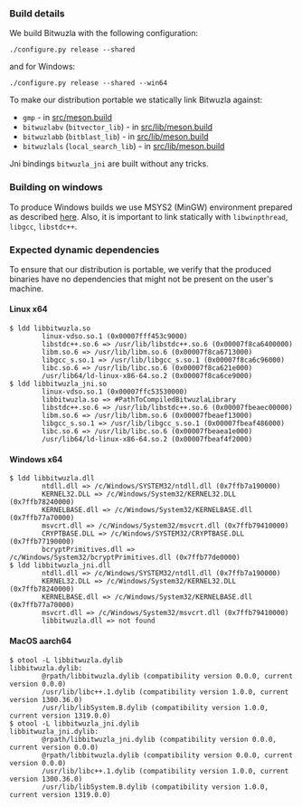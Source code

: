 ### Build details

We build Bitwuzla with the following configuration:
```shell
./configure.py release --shared
```

and for Windows:
```shell
./configure.py release --shared --win64
```

To make our distribution portable we statically link Bitwuzla against:
* `gmp` - in [src/meson.build](https://github.com/dee-tree/bitwuzla/blob/main/src/meson.build)
* `bitwuzlabv` (`bitvector_lib`) - in [src/lib/meson.build](https://github.com/dee-tree/bitwuzla/blob/main/src/lib/meson.build)
* `bitwuzlabb` (`bitblast_lib`) - in [src/lib/meson.build](https://github.com/dee-tree/bitwuzla/blob/main/src/lib/meson.build)
* `bitwuzlals` (`local_search_lib`) - in [src/lib/meson.build](https://github.com/dee-tree/bitwuzla/blob/main/src/lib/meson.build)

Jni bindings `bitwuzla_jni` are built without any tricks.

### Building on windows
To produce Windows builds we use MSYS2 (MinGW) environment prepared as described [here](https://github.com/aytey/bitwuzla/blob/refreshed_windows_instructions/docs/building_on_windows.rst).
Also, it is important to link statically with `libwinpthread`, `libgcc`, `libstdc++`.

### Expected dynamic dependencies
To ensure that our distribution is portable, we verify that the produced binaries have no dependencies that might not be present on the user's machine. 

#### Linux x64
```shell
$ ldd libbitwuzla.so 
        linux-vdso.so.1 (0x00007fff453c9000)
        libstdc++.so.6 => /usr/lib/libstdc++.so.6 (0x00007f8ca6400000)
        libm.so.6 => /usr/lib/libm.so.6 (0x00007f8ca6713000)
        libgcc_s.so.1 => /usr/lib/libgcc_s.so.1 (0x00007f8ca6c96000)
        libc.so.6 => /usr/lib/libc.so.6 (0x00007f8ca621e000)
        /usr/lib64/ld-linux-x86-64.so.2 (0x00007f8ca6ce9000)
$ ldd libbitwuzla_jni.so 
        linux-vdso.so.1 (0x00007ffc53530000)
        libbitwuzla.so => #PathToCompiledBitwuzlaLibrary
        libstdc++.so.6 => /usr/lib/libstdc++.so.6 (0x00007fbeaec00000)
        libm.so.6 => /usr/lib/libm.so.6 (0x00007fbeaef13000)
        libgcc_s.so.1 => /usr/lib/libgcc_s.so.1 (0x00007fbeaf486000)
        libc.so.6 => /usr/lib/libc.so.6 (0x00007fbeaea1e000)
        /usr/lib64/ld-linux-x86-64.so.2 (0x00007fbeaf4f2000)
```

#### Windows x64
```shell
$ ldd libbitwuzla.dll
        ntdll.dll => /c/Windows/SYSTEM32/ntdll.dll (0x7ffb7a190000)
        KERNEL32.DLL => /c/Windows/System32/KERNEL32.DLL (0x7ffb78240000)
        KERNELBASE.dll => /c/Windows/System32/KERNELBASE.dll (0x7ffb77a70000)
        msvcrt.dll => /c/Windows/System32/msvcrt.dll (0x7ffb79410000)
        CRYPTBASE.DLL => /c/Windows/SYSTEM32/CRYPTBASE.DLL (0x7ffb77190000)
        bcryptPrimitives.dll => /c/Windows/System32/bcryptPrimitives.dll (0x7ffb77de0000)
$ ldd libbitwuzla_jni.dll
        ntdll.dll => /c/Windows/SYSTEM32/ntdll.dll (0x7ffb7a190000)
        KERNEL32.DLL => /c/Windows/System32/KERNEL32.DLL (0x7ffb78240000)
        KERNELBASE.dll => /c/Windows/System32/KERNELBASE.dll (0x7ffb77a70000)
        msvcrt.dll => /c/Windows/System32/msvcrt.dll (0x7ffb79410000)
        libbitwuzla.dll => not found
```

#### MacOS aarch64
```shell
$ otool -L libbitwuzla.dylib    
libbitwuzla.dylib:
        @rpath/libbitwuzla.dylib (compatibility version 0.0.0, current version 0.0.0)
        /usr/lib/libc++.1.dylib (compatibility version 1.0.0, current version 1300.36.0)
        /usr/lib/libSystem.B.dylib (compatibility version 1.0.0, current version 1319.0.0)
$ otool -L libbitwuzla_jni.dylib 
libbitwuzla_jni.dylib:
        @rpath/libbitwuzla_jni.dylib (compatibility version 0.0.0, current version 0.0.0)
        @rpath/libbitwuzla.dylib (compatibility version 0.0.0, current version 0.0.0)
        /usr/lib/libc++.1.dylib (compatibility version 1.0.0, current version 1300.36.0)
        /usr/lib/libSystem.B.dylib (compatibility version 1.0.0, current version 1319.0.0)
```
